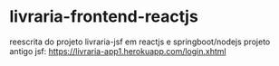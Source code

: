 # livraria-frontend-reactjs
reescrita do projeto livraria-jsf em reactjs e springboot/nodejs
projeto antigo jsf: https://livraria-app1.herokuapp.com/login.xhtml
